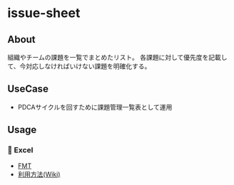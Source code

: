 # issue-sheet

## About
組織やチームの課題を一覧でまとめたリスト。
各課題に対して優先度を記載して、今対応しなければいけない課題を明確化する。

## UseCase
* PDCAサイクルを回すために課題管理一覧表として運用

## Usage
### :green_book: Excel
* [FMT]()
* [利用方法(Wiki)]()
